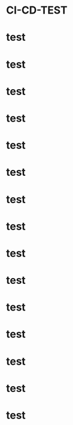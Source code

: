 # CI-CD-TEST
# test
# test
# test
# test
# test
# test
# test
# test
# test
# test
# test
# test
# test
# test
# test